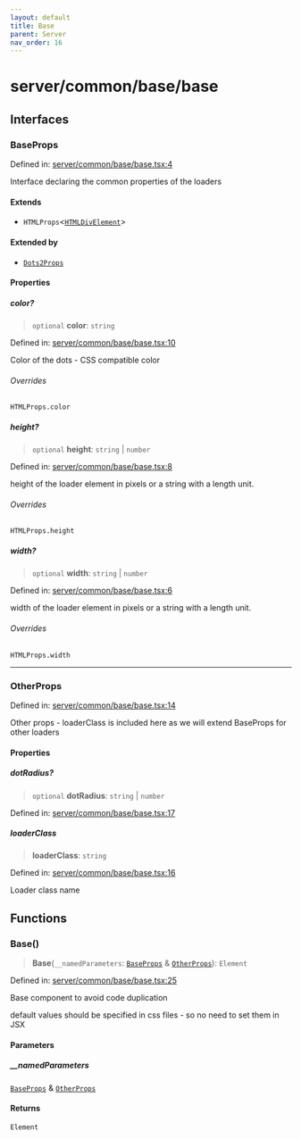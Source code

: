 ```yaml
---
layout: default
title: Base
parent: Server
nav_order: 16
---
```


# server/common/base/base

## Interfaces

### BaseProps

Defined in: [server/common/base/base.tsx:4](https://github.com/react18-tools/turborepo-template/blob/325f1cfdfbd86b38e3a523c8ad0096a57f33971e/lib/src/server/common/base/base.tsx#L4)

Interface declaring the common properties of the loaders

#### Extends

- `HTMLProps`\<[`HTMLDivElement`](https://developer.mozilla.org/docs/Web/API/HTMLDivElement)\>

#### Extended by

- [`Dots2Props`](../../dots/dots2/dots2.md#dots2props)

#### Properties

##### color?

> `optional` **color**: `string`

Defined in: [server/common/base/base.tsx:10](https://github.com/react18-tools/turborepo-template/blob/325f1cfdfbd86b38e3a523c8ad0096a57f33971e/lib/src/server/common/base/base.tsx#L10)

Color of the dots - CSS compatible color

###### Overrides

`HTMLProps.color`

##### height?

> `optional` **height**: `string` \| `number`

Defined in: [server/common/base/base.tsx:8](https://github.com/react18-tools/turborepo-template/blob/325f1cfdfbd86b38e3a523c8ad0096a57f33971e/lib/src/server/common/base/base.tsx#L8)

height of the loader element in pixels or a string with a length unit.

###### Overrides

`HTMLProps.height`

##### width?

> `optional` **width**: `string` \| `number`

Defined in: [server/common/base/base.tsx:6](https://github.com/react18-tools/turborepo-template/blob/325f1cfdfbd86b38e3a523c8ad0096a57f33971e/lib/src/server/common/base/base.tsx#L6)

width of the loader element in pixels or a string with a length unit.

###### Overrides

`HTMLProps.width`

---

### OtherProps

Defined in: [server/common/base/base.tsx:14](https://github.com/react18-tools/turborepo-template/blob/325f1cfdfbd86b38e3a523c8ad0096a57f33971e/lib/src/server/common/base/base.tsx#L14)

Other props - loaderClass is included here as we will extend BaseProps for other loaders

#### Properties

##### dotRadius?

> `optional` **dotRadius**: `string` \| `number`

Defined in: [server/common/base/base.tsx:17](https://github.com/react18-tools/turborepo-template/blob/325f1cfdfbd86b38e3a523c8ad0096a57f33971e/lib/src/server/common/base/base.tsx#L17)

##### loaderClass

> **loaderClass**: `string`

Defined in: [server/common/base/base.tsx:16](https://github.com/react18-tools/turborepo-template/blob/325f1cfdfbd86b38e3a523c8ad0096a57f33971e/lib/src/server/common/base/base.tsx#L16)

Loader class name

## Functions

### Base()

> **Base**(`__namedParameters`: [`BaseProps`](#baseprops) & [`OtherProps`](#otherprops)): `Element`

Defined in: [server/common/base/base.tsx:25](https://github.com/react18-tools/turborepo-template/blob/325f1cfdfbd86b38e3a523c8ad0096a57f33971e/lib/src/server/common/base/base.tsx#L25)

Base component to avoid code duplication

default values should be specified in css files - so no need to set them in JSX

#### Parameters

##### \_\_namedParameters

[`BaseProps`](#baseprops) & [`OtherProps`](#otherprops)

#### Returns

`Element`
